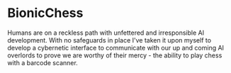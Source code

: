 # BionicChess
Humans are on a reckless path with unfettered and irresponsible AI development. With no safeguards in place I've taken it upon myself to develop 
a cybernetic interface to communicate with our up and coming AI overlords to prove we are worthy of their mercy - the ability to play chess with a barcode scanner.
